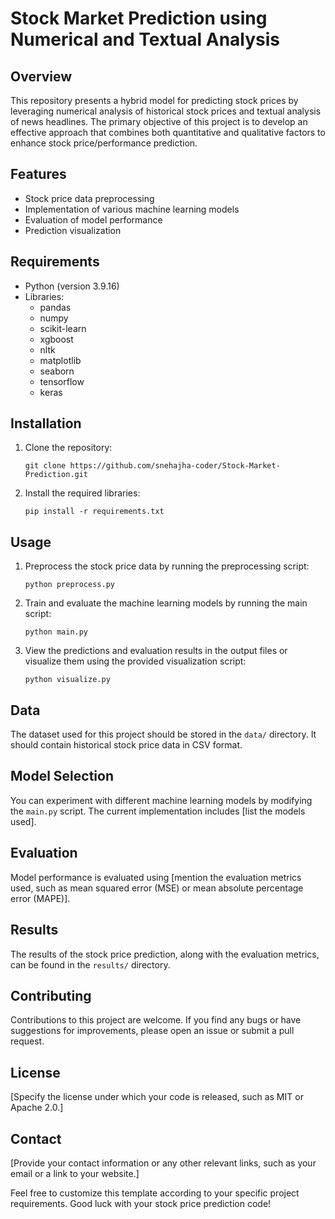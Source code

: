 # Stock Market Prediction using Numerical and Textual Analysis

## Overview
This repository presents a hybrid model for predicting stock prices by leveraging numerical analysis of historical stock prices and textual analysis of news headlines. The primary objective of this project is to develop an effective approach that combines both quantitative and qualitative factors to enhance stock price/performance prediction.

## Features
- Stock price data preprocessing
- Implementation of various machine learning models
- Evaluation of model performance
- Prediction visualization

## Requirements
- Python (version 3.9.16)
- Libraries:
  - pandas
  - numpy
  - scikit-learn
  - xgboost
  - nltk
  - matplotlib
  - seaborn
  - tensorflow
  - keras

## Installation
1. Clone the repository:
   ```
   git clone https://github.com/snehajha-coder/Stock-Market-Prediction.git
   ```
2. Install the required libraries:
   ```
   pip install -r requirements.txt
   ```

## Usage
1. Preprocess the stock price data by running the preprocessing script:
   ```
   python preprocess.py
   ```
2. Train and evaluate the machine learning models by running the main script:
   ```
   python main.py
   ```
3. View the predictions and evaluation results in the output files or visualize them using the provided visualization script:
   ```
   python visualize.py
   ```

## Data
The dataset used for this project should be stored in the `data/` directory. It should contain historical stock price data in CSV format.

## Model Selection
You can experiment with different machine learning models by modifying the `main.py` script. The current implementation includes [list the models used].

## Evaluation
Model performance is evaluated using [mention the evaluation metrics used, such as mean squared error (MSE) or mean absolute percentage error (MAPE)].

## Results
The results of the stock price prediction, along with the evaluation metrics, can be found in the `results/` directory.

## Contributing
Contributions to this project are welcome. If you find any bugs or have suggestions for improvements, please open an issue or submit a pull request.

## License
[Specify the license under which your code is released, such as MIT or Apache 2.0.]

## Contact
[Provide your contact information or any other relevant links, such as your email or a link to your website.]

Feel free to customize this template according to your specific project requirements. Good luck with your stock price prediction code!
